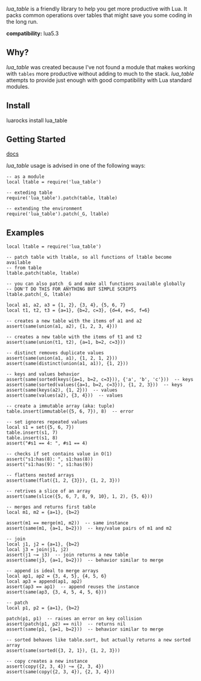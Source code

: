 *lua_table* is a friendly library to help you get more productive with Lua. It packs
common operations over tables that might save you some coding in the long run.

**compatibility:** lua5.3

## Why?

*lua_table* was created because I've not found a module that makes working
with `tables` more productive without adding to much to the stack. *lua_table*
attempts to provide just enough with good compatibility with Lua standard modules.

## Install

luarocks install lua_table

## Getting Started

[docs](https://github.com/italomaia/lua_table/blob/master/docs/index.html)

*lua_table* usage is advised in one of the following ways:

```
-- as a module
local ltable = require('lua_table')

-- exteding table
require('lua_table').patch(table, ltable)

-- extending the environment
require('lua_table').patch(_G, ltable)
```

## Examples

```
local ltable = require('lua_table')

-- patch table with ltable, so all functions of ltable become available
-- from table
ltable.patch(table, ltable)

-- you can also patch _G and make all functions available globally
-- DON'T DO THIS FOR ANYTHING BUT SIMPLE SCRIPTS
ltable.patch(_G, ltable)

local a1, a2, a3 = {1, 2}, {3, 4}, {5, 6, 7}
local t1, t2, t3 = {a=1}, {b=2, c=3}, {d=4, e=5, f=6}

-- creates a new table with the items of a1 and a2
assert(same(union(a1, a2), {1, 2, 3, 4}))

-- creates a new table with the items of t1 and t2
assert(same(union(t1, t2), {a=1, b=2, c=3}))

-- distinct removes duplicate values
assert(same(union(a1, a1), {1, 2, 1, 2}))
assert(same(distinct(union(a1, a1)), {1, 2}))

-- keys and values behavior
assert(same(sorted(keys({a=1, b=2, c=3})), {'a', 'b', 'c'}))  -- keys
assert(same(sorted(values({a=1, b=2, c=3})), {1, 2, 3}))  -- keys
assert(same(keys(a2), {1, 2}))  -- values
assert(same(values(a2), {3, 4}))  -- values

-- create a immutable array (aka: tuple)
table.insert(immutable({5, 6, 7}), 8)  -- error

-- set ignores repeated values
local s1 = set({5, 6, 7})
table.insert(s1, 7)
table.insert(s1, 8)
assert("#s1 == 4: ", #s1 == 4)

-- checks if set contains value in O(1)
assert("s1:has(8): ", s1:has(8))
assert("s1:has(9): ", s1:has(9))

-- flattens nested arrays
assert(same(flat({1, 2, {3}}), {1, 2, 3}))

-- retrives a slice of an array
assert(same(slice({5, 6, 7, 8, 9, 10}, 1, 2), {5, 6}))

-- merges and returns first table
local m1, m2 = {a=1}, {b=2}

assert(m1 == merge(m1, m2))  -- same instance
assert(same(m1, {a=1, b=2}))  -- key/value pairs of m1 and m2

-- join
local j1, j2 = {a=1}, {b=2}
local j3 = join(j1, j2)
assert(j1 ~= j3)  -- join returns a new table
assert(same(j3, {a=1, b=2}))  -- behavior similar to merge

-- append is ideal to merge arrays
local ap1, ap2 = {3, 4, 5}, {4, 5, 6}
local ap3 = append(ap1, ap2)
assert(ap3 == ap1)  -- append reuses the instance
assert(same(ap3, {3, 4, 5, 4, 5, 6}))

-- patch
local p1, p2 = {a=1}, {b=2}

patch(p1, p1)  -- raises an error on key collision
assert(patch(p1, p2) == nil)  -- returns nil
assert(same(p1, {a=1, b=2}))  -- behavior similar to merge

-- sorted behaves like table.sort, but actually returns a new sorted array
assert(same(sorted({3, 2, 1}), {1, 2, 3}))

-- copy creates a new instance
assert(copy({2, 3, 4}) ~= {2, 3, 4})
assert(same(copy({2, 3, 4}), {2, 3, 4}))
```